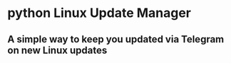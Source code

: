 # python Linux Update Manager

## A simple way to keep you updated via Telegram on new Linux updates
